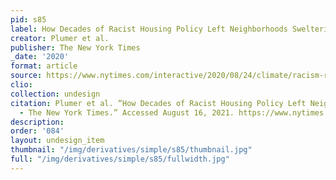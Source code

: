 ```yaml
---
pid: s85
label: How Decades of Racist Housing Policy Left Neighborhoods Sweltering
creator: Plumer et al.
publisher: The New York Times
_date: '2020'
format: article
source: https://www.nytimes.com/interactive/2020/08/24/climate/racism-redlining-cities-global-warming.html
clio:
collection: undesign
citation: Plumer et al. “How Decades of Racist Housing Policy Left Neighborhoods Sweltering
  - The New York Times.” Accessed August 16, 2021. https://www.nytimes.com/interactive/2020/08/24/climate/racism-redlining-cities-global-warming.html.
description:
order: '084'
layout: undesign_item
thumbnail: "/img/derivatives/simple/s85/thumbnail.jpg"
full: "/img/derivatives/simple/s85/fullwidth.jpg"
---
```

